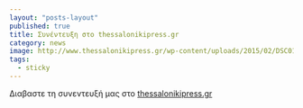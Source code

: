 ```yaml
---
layout: "posts-layout"
published: true
title: Συνέντευξη στο thessalonikipress.gr
category: news
image: http://www.thessalonikipress.gr/wp-content/uploads/2015/02/DSC01417-660x330.jpg
tags: 
  - sticky
---
```


Διαβαστε τη συνεντευξή μας στο [thessalonikipress.gr](http://www.thessalonikipress.gr/i-techni-tou-paradosiakou-karate/)
